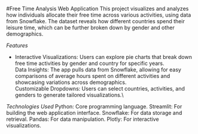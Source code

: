 #Free Time Analysis Web Application
This project visualizes and analyzes how individuals allocate their free time across various activities, using data from Snowflake. The dataset reveals how different countries spend their leisure time, which can be further broken down by gender and other demographics.

*Features*
* Interactive Visualizations: Users can explore pie charts that break down free time activities by gender and country for specific years.\
Data Insights: The app pulls data from Snowflake, allowing for easy comparisons of average hours spent on different activities and showcasing variations across demographics.\
Customizable Dropdowns: Users can select countries, activities, and genders to generate tailored visualizations.\

*Technologies Used*
Python: Core programming language.
Streamlit: For building the web application interface.
Snowflake: For data storage and retrieval.
Pandas: For data manipulation.
Plotly: For interactive visualizations.
